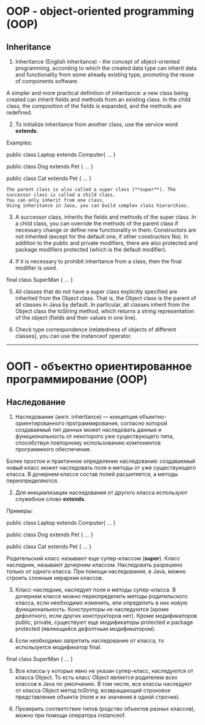# OOP - object-oriented programming (OOP)

## Inheritance

1. Inheritance (English inheritance) - the concept of object-oriented programming,
   according to which the created data type can inherit data and functionality
   from some already existing type, promoting the reuse of components
   software.

A simpler and more practical definition of inheritance:
a new class being created can inherit fields and methods from an existing class.
In the child class, the composition of the fields is expanded, and the methods are redefined.

2. To initialize inheritance from another class, use the service word **extends**.

Examples:

public class Laptop extends Computer{
...
}

public class Dog extends Pet {
...
}

public class Cat extends Pet {
...
}

    The parent class is also called a super class (**super**). The successor class is called a child class.
    You can only inherit from one class.
    Using inheritance in Java, you can build complex class hierarchies.

3. A successor class, inherits the fields and methods of the super class.
   In a child class, you can override the methods of the parent class if necessary
   change or define new functionality in them.
   Constructors are not inherited (except for the default one, if other constructors
   No).
   In addition to the public and private modifiers, there are also protected and package modifiers
   protected (which is the default modifier).

4. If it is necessary to prohibit inheritance from a class, then the final modifier is used.

final class SuperMan {
...
}

5. All classes that do not have a super class explicitly specified are inherited from the Object class.
   That is, the Object class is the parent of all classes in Java by default.
   In particular, all classes inherit from the Object class the toString method, which returns a string
   representation of the object (fields and their values in one line).

6. Check type correspondence (relatedness of objects of different classes),
   you can use the instanceof operator.

__________________________________________________


# ООП - объектно ориентированное программирование (OOP)

## Наследование

1. Наследование (англ. inheritance) — концепция объектно-ориентированного программирования,
   согласно которой создаваемый тип данных может наследовать данные и функциональность
   от некоторого уже существующего типа, способствуя повторному использованию компонентов 
   программного обеспечения.

Более простое и практичное определение наследования:
создаваемый новый класс может наследовать поля и методы от уже существующего класса.
В дочернем классе состав полей расшитяется, а методы переопределяются.

2. Для инициализации наследования от другого класса используют служебное слово **extends**.

Примеры:

  public class Laptop extends Computer{
    ...
  }

  public class Dog extends Pet {
    ...
  }

  public class Cat extends Pet {
    ...
  }

   Родительский класс называют еще супер-классом (**super**). Класс наследник, называют дочерним классом.
   Наследовать разрешено только от одного класса.
   При помощи наследования, в Java, можно строить сложные иерархии классов.

3. Класс-наследник, наследует поля и методы супер-класса. 
  В дочернем классе можно переопределить методы родительского класса, если необходимо 
  изменить, или определить в них новую функциональность. 
  Конструкторы не наследуются (кроме дефолтного, если других конструкторов
   нет). 
  Кроме модификаторов public, private, существуют еще модификаторы protected и package
   protected (являющийся дефолтным модификатором). 

4. Если необходимо запретить наследование от класса, то используется модификатор final.

final class SuperMan {
  ...
}

5. Все классы у которых явно не указан супер-класс, наследуются от класса Object. 
 То есть класс Object является родителем всех классов в Java по умолчанию.
 В том числе, все классы наследуют от класса Object метод toString, возвращающий строковое 
 представление объекта (поля и их значения в одной строчке).

6. Проверить соответствие типов (родство объектов разных классов), 
можно при помощи оператора instanceof.
